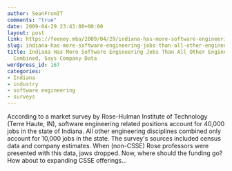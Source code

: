 ```yaml
---
author: SeanFromIT
comments: "true"
date: 2009-04-29 23:43:00+00:00
layout: post
link: https://feeney.mba/2009/04/29/indiana-has-more-software-engineering-jobs-than-all-other-engineering-disciplines-combined-says-company-data/
slug: indiana-has-more-software-engineering-jobs-than-all-other-engineering-disciplines-combined-says-company-data
title: Indiana Has More Software Engineering Jobs Than All Other Engineering Disciplines
  Combined, Says Company Data
wordpress_id: 167
categories:
- Indiana
- industry
- software engineering
- surveys
---
```


According to a market survey by Rose-Hulman Institute of Technology (Terre Haute, IN), software engineering related positions account for 40,000 jobs in the state of Indiana. All other engineering disciplines combined only account for 10,000 jobs in the state. The survey's sources included census data and company estimates. When (non-CSSE) Rose professors were presented with this data, jaws dropped.  Now, where should the funding go? How about to expanding CSSE offerings...
